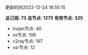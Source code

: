 更新时间2022-12-24 18:55:15

**总订阅: 73**
**总节点: 1275**
**有效节点: 325**
- trojan节点: 40
- ss节点: 106
- v2ray节点: 167
- ssr节点: 12
